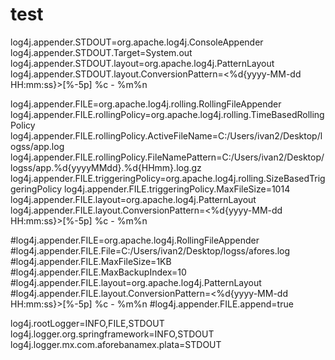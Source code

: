 # test


log4j.appender.STDOUT=org.apache.log4j.ConsoleAppender
log4j.appender.STDOUT.Target=System.out
log4j.appender.STDOUT.layout=org.apache.log4j.PatternLayout
log4j.appender.STDOUT.layout.ConversionPattern=<CG><%d{yyyy-MM-dd HH:mm:ss}>[%-5p] %c - %m%n

log4j.appender.FILE=org.apache.log4j.rolling.RollingFileAppender
log4j.appender.FILE.rollingPolicy=org.apache.log4j.rolling.TimeBasedRollingPolicy
log4j.appender.FILE.rollingPolicy.ActiveFileName=C:/Users/ivan2/Desktop/logss/app.log
log4j.appender.FILE.rollingPolicy.FileNamePattern=C:/Users/ivan2/Desktop/logss/app.%d{yyyyMMdd}.%d{HHmm}.log.gz
log4j.appender.FILE.triggeringPolicy=org.apache.log4j.rolling.SizeBasedTriggeringPolicy
log4j.appender.FILE.triggeringPolicy.MaxFileSize=1014
log4j.appender.FILE.layout=org.apache.log4j.PatternLayout
log4j.appender.FILE.layout.ConversionPattern=<CG><%d{yyyy-MM-dd HH:mm:ss}>[%-5p] %c - %m%n

#log4j.appender.FILE=org.apache.log4j.RollingFileAppender
#log4j.appender.FILE.File=C:/Users/ivan2/Desktop/logss/afores.log
#log4j.appender.FILE.MaxFileSize=1KB
#log4j.appender.FILE.MaxBackupIndex=10
#log4j.appender.FILE.layout=org.apache.log4j.PatternLayout
#log4j.appender.FILE.layout.ConversionPattern=<CG><%d{yyyy-MM-dd HH:mm:ss}>[%-5p] %c - %m%n
#log4j.appender.FILE.append=true

log4j.rootLogger=INFO,FILE,STDOUT
log4j.logger.org.springframework=INFO,STDOUT
log4j.logger.mx.com.aforebanamex.plata=STDOUT
